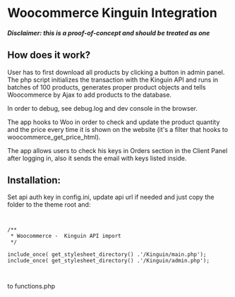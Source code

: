 # Woocommerce Kinguin Integration

##### Disclaimer: this is a proof-of-concept and should be treated as one

## How does it work?

User has to first download all products by clicking a button in admin panel. The php script initializes the transaction with the Kinguin API and runs in batches of 100 products, generates proper product objects and tells Woocommerce by Ajax to add products to the database.

In order to debug, see debug.log and dev console in the browser.

The app hooks to Woo in order to check and update the product quantity and the price every time it is shown on the website (it's a filter that hooks to woocommerce_get_price_html).

The app allows users to check his keys in Orders section in the Client Panel after logging in, also it sends the email with keys listed inside.


## Installation:

Set api auth key in config.ini, update api url if needed and just copy the folder to the theme root and:

```


/**
 * Woocommerce -  Kinguin API import
 */

include_once( get_stylesheet_directory() .'/Kinguin/main.php'); 
include_once( get_stylesheet_directory() .'/Kinguin/admin.php'); 



```
to functions.php



